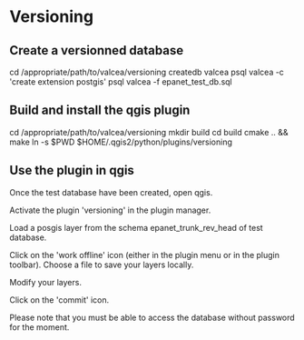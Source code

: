 Versioning
==========

Create a versionned database
----------------------------

cd /appropriate/path/to/valcea/versioning
createdb valcea
psql valcea -c 'create extension postgis'
psql valcea -f epanet_test_db.sql

Build and install the qgis plugin
---------------------------------

cd /appropriate/path/to/valcea/versioning
mkdir build
cd build
cmake .. && make
ln -s $PWD $HOME/.qgis2/python/plugins/versioning

Use the plugin in qgis
----------------------

Once the test database have been created, open qgis.

Activate the plugin 'versioning' in the plugin manager.

Load a posgis layer from the schema epanet_trunk_rev_head of test database.

Click on the 'work offline' icon (either in the plugin menu or in the plugin toolbar). Choose a file to save your layers locally.

Modify your layers.

Click on the 'commit' icon.

Please note that you must be able to access the database without password for the moment.

